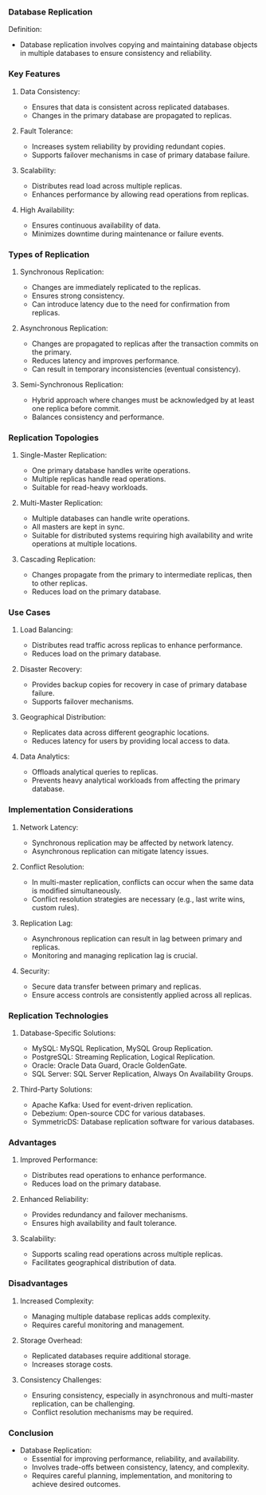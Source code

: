 ### Database Replication

Definition:
- Database replication involves copying and maintaining database objects in multiple databases to ensure consistency and reliability.

### Key Features

1. Data Consistency:
   - Ensures that data is consistent across replicated databases.
   - Changes in the primary database are propagated to replicas.

2. Fault Tolerance:
   - Increases system reliability by providing redundant copies.
   - Supports failover mechanisms in case of primary database failure.

3. Scalability:
   - Distributes read load across multiple replicas.
   - Enhances performance by allowing read operations from replicas.

4. High Availability:
   - Ensures continuous availability of data.
   - Minimizes downtime during maintenance or failure events.

### Types of Replication

1. Synchronous Replication:
   - Changes are immediately replicated to the replicas.
   - Ensures strong consistency.
   - Can introduce latency due to the need for confirmation from replicas.

2. Asynchronous Replication:
   - Changes are propagated to replicas after the transaction commits on the primary.
   - Reduces latency and improves performance.
   - Can result in temporary inconsistencies (eventual consistency).

3. Semi-Synchronous Replication:
   - Hybrid approach where changes must be acknowledged by at least one replica before commit.
   - Balances consistency and performance.

### Replication Topologies

1. Single-Master Replication:
   - One primary database handles write operations.
   - Multiple replicas handle read operations.
   - Suitable for read-heavy workloads.

2. Multi-Master Replication:
   - Multiple databases can handle write operations.
   - All masters are kept in sync.
   - Suitable for distributed systems requiring high availability and write operations at multiple locations.

3. Cascading Replication:
   - Changes propagate from the primary to intermediate replicas, then to other replicas.
   - Reduces load on the primary database.

### Use Cases

1. Load Balancing:
   - Distributes read traffic across replicas to enhance performance.
   - Reduces load on the primary database.

2. Disaster Recovery:
   - Provides backup copies for recovery in case of primary database failure.
   - Supports failover mechanisms.

3. Geographical Distribution:
   - Replicates data across different geographic locations.
   - Reduces latency for users by providing local access to data.

4. Data Analytics:
   - Offloads analytical queries to replicas.
   - Prevents heavy analytical workloads from affecting the primary database.

### Implementation Considerations

1. Network Latency:
   - Synchronous replication may be affected by network latency.
   - Asynchronous replication can mitigate latency issues.

2. Conflict Resolution:
   - In multi-master replication, conflicts can occur when the same data is modified simultaneously.
   - Conflict resolution strategies are necessary (e.g., last write wins, custom rules).

3. Replication Lag:
   - Asynchronous replication can result in lag between primary and replicas.
   - Monitoring and managing replication lag is crucial.

4. Security:
   - Secure data transfer between primary and replicas.
   - Ensure access controls are consistently applied across all replicas.

### Replication Technologies

1. Database-Specific Solutions:
   - MySQL: MySQL Replication, MySQL Group Replication.
   - PostgreSQL: Streaming Replication, Logical Replication.
   - Oracle: Oracle Data Guard, Oracle GoldenGate.
   - SQL Server: SQL Server Replication, Always On Availability Groups.

2. Third-Party Solutions:
   - Apache Kafka: Used for event-driven replication.
   - Debezium: Open-source CDC for various databases.
   - SymmetricDS: Database replication software for various databases.

### Advantages

1. Improved Performance:
   - Distributes read operations to enhance performance.
   - Reduces load on the primary database.

2. Enhanced Reliability:
   - Provides redundancy and failover mechanisms.
   - Ensures high availability and fault tolerance.

3. Scalability:
   - Supports scaling read operations across multiple replicas.
   - Facilitates geographical distribution of data.

### Disadvantages

1. Increased Complexity:
   - Managing multiple database replicas adds complexity.
   - Requires careful monitoring and management.

2. Storage Overhead:
   - Replicated databases require additional storage.
   - Increases storage costs.

3. Consistency Challenges:
   - Ensuring consistency, especially in asynchronous and multi-master replication, can be challenging.
   - Conflict resolution mechanisms may be required.

### Conclusion

- Database Replication:
  - Essential for improving performance, reliability, and availability.
  - Involves trade-offs between consistency, latency, and complexity.
  - Requires careful planning, implementation, and monitoring to achieve desired outcomes.